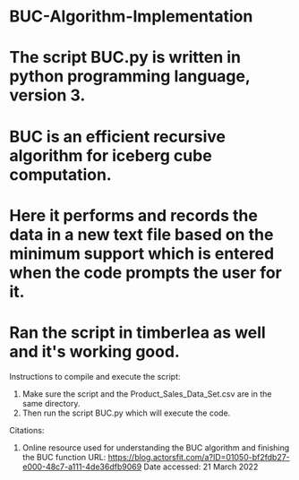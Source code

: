 # BUC-Algorithm-Implementation

# The script BUC.py is written in python programming language, version 3. 
# BUC is an efficient recursive algorithm for iceberg cube computation.
# Here it performs and records the data in a new text file based on the minimum support which is entered when the code prompts the user for it.
# Ran the script in timberlea as well and it's working good.

Instructions to compile and execute the script:
1. Make sure the script and the Product_Sales_Data_Set.csv are in the same directory.
2. Then run the script BUC.py which will execute the code.

Citations:
1. Online resource used for understanding the BUC algorithm and finishing the BUC function
URL: https://blog.actorsfit.com/a?ID=01050-bf2fdb27-e000-48c7-a111-4de36dfb9069
Date accessed: 21 March 2022
